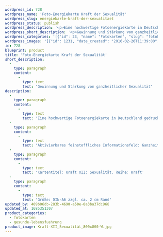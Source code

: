```yaml
---
wordpress_id: 728
wordpress_name: 'Foto-Energiekarte Kraft der Sexualität'
wordpress_slug: energiekarte-kraft-der-sexualitaet
wordpress_status: publish
wordpress_description: '<p>Eine hochwertige Fotoenergiekarte in Deutschland gedruckt und in Handarbeit laminiert.  Sie ist in Postkartengröße (DIN-A6) gut zu transportieren und kann auch auf den Körper aufgelegt werden.</p><p>Aktivierbares feinstoffliches Informationsfeld: Ganzheitliche Sexualität als eine der menschlichen Grundenergien: Aktivierung und Entwicklung individuell stimmiger Sexualität. Sexualität als ganzheitliche Energie des Menschen verstanden, die auf unterschiedlchen Ebenen Ausdruck finden kann. Sie ist, in unserem Verständnis, in ihrem Ursprung immer fruchtbringend und konstruktiv für alle Beteiligten ausgelegt. In einer Sexualität, die als konstruktiv im ganzheitlichen Sinne gesehen wird, liegt eine Basisenergie, die Einsicht in Lebendigkeitsprozesse ermöglicht.</p><p>Kartentitel: Kraft XII: Sexualität. Reihe: Kraft</p><p>Größe: DIN-A6 zzgl. ca. 2 cm Rand<br />Andere Formate sind individuell für Sie innerhalb weniger Tage herstellbar. Bitte kontaktieren Sie uns hierfür unter <a href="mailto:info@elvedenverlag.de">info@elvedenverlag.de</a>.</p><p><a href="https://my.feenbaum.de/anwendung-energiebilder-foto-laminiert/">Anwendungshinweise</a>      <a href="https://my.feenbaum.de/produktinformationen-fotokarten/">Produktinformationen</a></p>'
wordpress_short_description: '<p>Gewinnung und Stärkung von ganzheitlicher Sexualität</p>'
wordpress_categories: '[{"id": 23, "name": "Fotokarten", "slug": "fotokarten"}, {"id": 38, "name": "Gesunde Lebensf\u00fchrung", "slug": "gesunde-lebensfuehrung"}]'
wordpress_images: '[{"id": 1231, "date_created": "2016-02-26T11:39:00", "date_created_gmt": "2016-02-26T09:39:00", "date_modified": "2016-02-26T11:39:00", "date_modified_gmt": "2016-02-26T09:39:00", "src": "https://my.feenbaum.de/wp-content/uploads/2016/02/Kraft-XII_Sexualit\u00e4t_800x800-W.jpg", "name": "Kraft-XII_Sexualit\u00e4t_800x800-W", "alt": ""}]'
id: 728
blueprint: product
title: 'Foto-Energiekarte Kraft der Sexualität'
short_description:
  -
    type: paragraph
    content:
      -
        type: text
        text: 'Gewinnung und Stärkung von ganzheitlicher Sexualität'
description:
  -
    type: paragraph
    content:
      -
        type: text
        text: 'Eine hochwertige Fotoenergiekarte in Deutschland gedruckt und in Handarbeit laminiert.  Sie ist in Postkartengröße (DIN-A6) gut zu transportieren und kann auch auf den Körper aufgelegt werden.'
  -
    type: paragraph
    content:
      -
        type: text
        text: 'Aktivierbares feinstoffliches Informationsfeld: Ganzheitliche Sexualität als eine der menschlichen Grundenergien: Aktivierung und Entwicklung individuell stimmiger Sexualität. Sexualität als ganzheitliche Energie des Menschen verstanden, die auf unterschiedlchen Ebenen Ausdruck finden kann. Sie ist, in unserem Verständnis, in ihrem Ursprung immer fruchtbringend und konstruktiv für alle Beteiligten ausgelegt. In einer Sexualität, die als konstruktiv im ganzheitlichen Sinne gesehen wird, liegt eine Basisenergie, die Einsicht in Lebendigkeitsprozesse ermöglicht.'
  -
    type: paragraph
    content:
      -
        type: text
        text: 'Kartentitel: Kraft XII: Sexualität. Reihe: Kraft'
  -
    type: paragraph
    content:
      -
        type: text
        text: 'Größe: DIN-A6 zzgl. ca. 2 cm Rand'
updated_by: 489b06db-283b-4690-a50e-8a3ba37dc968
updated_at: 1685351307
product_categories:
  - fotokarten
  - gesunde-lebensfuehrung
product_image: Kraft-XII_Sexualität_800x800-W.jpg
---
```

